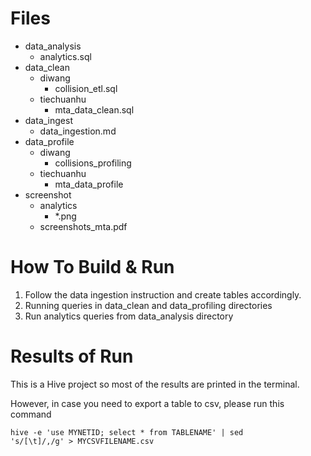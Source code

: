 # Files
- data_analysis
  - analytics.sql
- data_clean
  - diwang
    - collision_etl.sql
  - tiechuanhu
    - mta_data_clean.sql
- data_ingest
  - data_ingestion.md
- data_profile
  - diwang
    - collisions_profiling
  - tiechuanhu
    - mta_data_profile
- screenshot
  - analytics
    - *.png
  - screenshots_mta.pdf

# How To Build & Run
1. Follow the data ingestion instruction and create tables accordingly.
2. Running queries in data_clean and data_profiling directories
3. Run analytics queries from data_analysis directory

# Results of Run
This is a Hive project so most of the results are printed in the terminal.

However, in case you need to export a table to csv, please run this command

<code>hive -e 'use MYNETID; select * from TABLENAME' | sed 's/[\t]/,/g'  > MYCSVFILENAME.csv</code>
